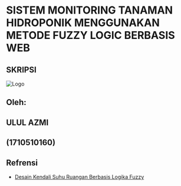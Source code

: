 
# SISTEM MONITORING TANAMAN HIDROPONIK MENGGUNAKAN METODE FUZZY LOGIC BERBASIS WEB



## SKRIPSI
![Logo](https://1.bp.blogspot.com/-_CMUuRx-1bU/XOzN5c776-I/AAAAAAAAAd8/X3cYRzv5PPkvEq1xj68rP8a7YnkgfTr6gCLcBGAs/s1600/Logo%2Buniversitas%2Bbumigora.jpg)


## Oleh: 
 ## ULUL AZMI
 ## (1710510160)


## Refrensi

 - [Desain Kendali Suhu Ruangan Berbasis Logika Fuzzy ](https://www.muhilham.com/2018/12/Kendali-Suhu-Ruangan-Berbasis-Logika-Fuzzy.html)
 

